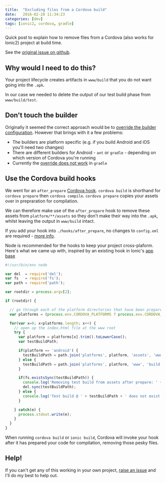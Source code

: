 ```yaml
---
title:  "Excluding files from a Cordova build"
date:   2016-02-28 11:34:23
categories: [dev]
tags: [ionic2, cordova, gradle]
---
```


Quick post to explain how to remove files from a Cordova (also works for Ionic2) project at build time.

See the [original issue on github][clicker-issue-15].

Why would I need to do this?
-----------------------------

Your project lifecycle creates artifacts in `www/build` that you do not want going into the `.apk`.

In our case we needed to delete the output of our test build phase from `www/build/test`.

Don't touch the builder
------------------------

Originally it seemed the correct approach would be to [override the builder configuration][so-ant-props]. However that brings with it a few problems:

* The builders are platform specific (e.g. if you build Android and iOS you'll need two changes)
* There are different builders for Android - `ant` or `gradle` - depending on which version of Cordova you're running
* Currently the [override does not work][so-no-gradle] in `gradle`

Use the Cordova build hooks
------

We went for an `after_prepare` [Cordova hook][cordova-hooks]. `cordova build` is shorthand for `cordova prepare` then `cordova compile`. `cordova prepare` copies your assets over in prepraration for compilation.

We can therefore make use of the `after_prepare` hook to remove these assets from `platform/**/assets` so they don't make their way into the `.apk`, whilst leaving the output in `www/build` intact.

If you add your hook into `./hooks/after_prepare`, no changes to `config.xml` are required - [more info][cordova-hooks].

Node is recommended for the hooks to keep your project cross-plaform. Here's what we came up with, inspired by an existing hook in Ionic's [app base][ionic-ab-hook]

```javascript
#!/usr/bin/env node

var del  = require('del');
var fs   = require('fs');
var path = require('path');

var rootdir = process.argv[2];

if (rootdir) {

  // go through each of the platform directories that have been prepared
  var platforms = (process.env.CORDOVA_PLATFORMS ? process.env.CORDOVA_PLATFORMS.split(',') : []);

  for(var x=0; x<platforms.length; x++) {
    // open up the index.html file at the www root
    try {
      var platform = platforms[x].trim().toLowerCase();
      var testBuildPath;

      if(platform == 'android') {
        testBuildPath = path.join('platforms', platform, 'assets', 'www', 'build', 'test');
      } else {
        testBuildPath = path.join('platforms', platform, 'www', 'build', 'test');
      }

      if(fs.existsSync(testBuildPath)) {
        console.log('Removing test build from assets after prepare: ' + testBuildPath);
        del.sync(testBuildPath);
      } else {
        console.log('Test build @ ' + testBuildPath + ' does not exist for removal');
      }

    } catch(e) {
      process.stdout.write(e);
    }
  }
}

```
When running `cordova build` or `ionic build`, Cordova will invoke your hook after it has prepared your code for compilation, removing those pesky files.

Help!
-----

If you can't get any of this working in your own project, [raise an issue][clicker-issue-new] and I'll do my best to help out.

[ant-original]:        https://coderwall.com/p/ogxpdg/exclude-files-from-cordova-phonegap-build-android
[clicker-issue-15]:    https://github.com/lathonez/clicker/issues/15
[clicker-issue-new]:   https://github.com/lathonez/clicker/issues/new
[cordova-beg]:         https://cordova.apache.org/docs/en/dev/guide/platforms/android/#extending-build-gradle
[cordova-hooks]:       https://cordova.apache.org/docs/en/dev/guide/appdev/hooks/
[gradle-home]:         http://gradle.org/
[so-ant-props]:        http://stackoverflow.com/questions/21142848/cordova-build-ignore-files
[so-no-gradle]:        http://stackoverflow.com/a/25927034/5083721
[ionic-ab-hook]:      https://github.com/driftyco/ionic2-app-base/blob/master/hooks/after_prepare/010_add_platform_class.js
